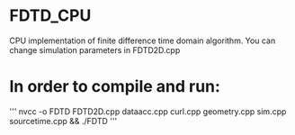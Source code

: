 # FDTD_CPU
CPU implementation of finite difference time domain algorithm.
You can change simulation parameters in FDTD2D.cpp

# In order to compile and run:

'''
nvcc -o FDTD FDTD2D.cpp dataacc.cpp curl.cpp geometry.cpp sim.cpp sourcetime.cpp && ./FDTD
'''

